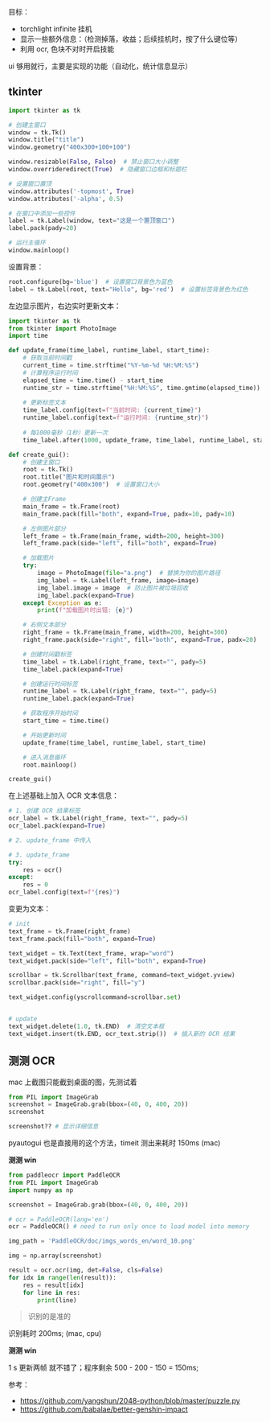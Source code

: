 
目标：
- torchlight infinite 挂机
- 显示一些额外信息：（检测掉落，收益；后续挂机时，按了什么键位等）
- 利用 ocr, 色块不对时开启技能


ui 够用就行，主要是实现的功能（自动化，统计信息显示）


## tkinter


```python
import tkinter as tk

# 创建主窗口
window = tk.Tk()
window.title("title")
window.geometry("400x300+100+100")

window.resizable(False, False)  # 禁止窗口大小调整
window.overrideredirect(True)  # 隐藏窗口边框和标题栏

# 设置窗口置顶
window.attributes('-topmost', True)
window.attributes('-alpha', 0.5)

# 在窗口中添加一些控件
label = tk.Label(window, text="这是一个置顶窗口")
label.pack(pady=20)

# 运行主循环
window.mainloop()
```

设置背景：

```python
root.configure(bg='blue')  # 设置窗口背景色为蓝色
label = tk.Label(root, text="Hello", bg='red')  # 设置标签背景色为红色
```

左边显示图片，右边实时更新文本：


```python
import tkinter as tk
from tkinter import PhotoImage
import time

def update_frame(time_label, runtime_label, start_time):
    # 获取当前时间戳
    current_time = time.strftime("%Y-%m-%d %H:%M:%S")
    # 计算程序运行时间
    elapsed_time = time.time() - start_time
    runtime_str = time.strftime("%H:%M:%S", time.gmtime(elapsed_time))
    
    # 更新标签文本
    time_label.config(text=f"当前时间: {current_time}")
    runtime_label.config(text=f"运行时间: {runtime_str}")
    
    # 每1000毫秒（1秒）更新一次
    time_label.after(1000, update_frame, time_label, runtime_label, start_time)

def create_gui():
    # 创建主窗口
    root = tk.Tk()
    root.title("图片和时间展示")
    root.geometry("400x300")  # 设置窗口大小

    # 创建主Frame
    main_frame = tk.Frame(root)
    main_frame.pack(fill="both", expand=True, padx=10, pady=10)

    # 左侧图片部分
    left_frame = tk.Frame(main_frame, width=200, height=300)
    left_frame.pack(side="left", fill="both", expand=True)

    # 加载图片
    try:
        image = PhotoImage(file="a.png")  # 替换为你的图片路径
        img_label = tk.Label(left_frame, image=image)
        img_label.image = image  # 防止图片被垃圾回收
        img_label.pack(expand=True)
    except Exception as e:
        print(f"加载图片时出错: {e}")

    # 右侧文本部分
    right_frame = tk.Frame(main_frame, width=200, height=300)
    right_frame.pack(side="right", fill="both", expand=True, padx=20)

    # 创建时间戳标签
    time_label = tk.Label(right_frame, text="", pady=5)
    time_label.pack(expand=True)

    # 创建运行时间标签
    runtime_label = tk.Label(right_frame, text="", pady=5)
    runtime_label.pack(expand=True)

    # 获取程序开始时间
    start_time = time.time()

    # 开始更新时间
    update_frame(time_label, runtime_label, start_time)

    # 进入消息循环
    root.mainloop()

create_gui()
```

在上述基础上加入 OCR 文本信息：

```python
# 1. 创建 OCR 结果标签
ocr_label = tk.Label(right_frame, text="", pady=5)
ocr_label.pack(expand=True)

# 2. update_frame 中传入

# 3. update_frame
try:
    res = ocr()
except:
    res = 0
ocr_label.config(text=f"{res}")
```

变更为文本：

```python
# init
text_frame = tk.Frame(right_frame)
text_frame.pack(fill="both", expand=True)

text_widget = tk.Text(text_frame, wrap="word")
text_widget.pack(side="left", fill="both", expand=True)

scrollbar = tk.Scrollbar(text_frame, command=text_widget.yview)
scrollbar.pack(side="right", fill="y")

text_widget.config(yscrollcommand=scrollbar.set)


# update 
text_widget.delete(1.0, tk.END)  # 清空文本框
text_widget.insert(tk.END, ocr_text.strip())  # 插入新的 OCR 结果
```

## 测测 OCR

mac 上截图只能截到桌面的图，先测试着


```python
from PIL import ImageGrab
screenshot = ImageGrab.grab(bbox=(40, 0, 400, 20))
screenshot

screenshot?? # 显示详细信息
```

pyautogui 也是直接用的这个方法，timeit 测出来耗时 150ms (mac)

**测测 win**


```python
from paddleocr import PaddleOCR
from PIL import ImageGrab
import numpy as np

screenshot = ImageGrab.grab(bbox=(40, 0, 400, 20))

# ocr = PaddleOCR(lang='en')
ocr = PaddleOCR() # need to run only once to load model into memory

img_path = 'PaddleOCR/doc/imgs_words_en/word_10.png'

img = np.array(screenshot)

result = ocr.ocr(img, det=False, cls=False)
for idx in range(len(result)):
    res = result[idx]
    for line in res:
        print(line)
```

> 识别的是准的


识别耗时 200ms; (mac, cpu)

**测测 win**


1 s 更新两帧 就不错了；程序剩余 500 - 200 - 150 = 150ms;








参考：
- https://github.com/yangshun/2048-python/blob/master/puzzle.py
- https://github.com/babalae/better-genshin-impact
